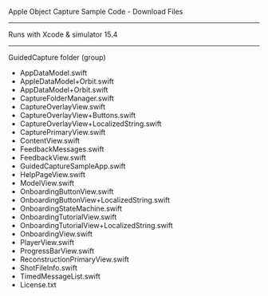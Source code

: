 Apple Object Capture Sample Code - Download Files

- - - -

Runs with Xcode & simulator 15.4

- - - -

GuidedCapture folder (group)

* AppDataModel.swift
* AppleDataModel+Orbit.swift
* AppDataModel+Orbit.swift
* CaptureFolderManager.swift
* CaptureOverlayView.swift
* CaptureOverlayView+Buttons.swift
* CaptureOverlayView+LocalizedString.swift
* CapturePrimaryView.swift
* ContentView.swift
* FeedbackMessages.swift
* FeedbackView.swift
* GuidedCaptureSampleApp.swift
* HelpPageView.swift
* ModelView.swift
* OnboardingButtonView.swift
* OnboardingButtonView+LocalizedString.swift
* OnboardingStateMachine.swift
* OnboardingTutorialView.swift
* OnboardingTutorialView+LocalizedString.swift
* OnboardingView.swift
* PlayerView.swift
* ProgressBarView.swift
* ReconstructionPrimaryView.swift
* ShotFileInfo.swift
* TimedMessageList.swift
* License.txt
